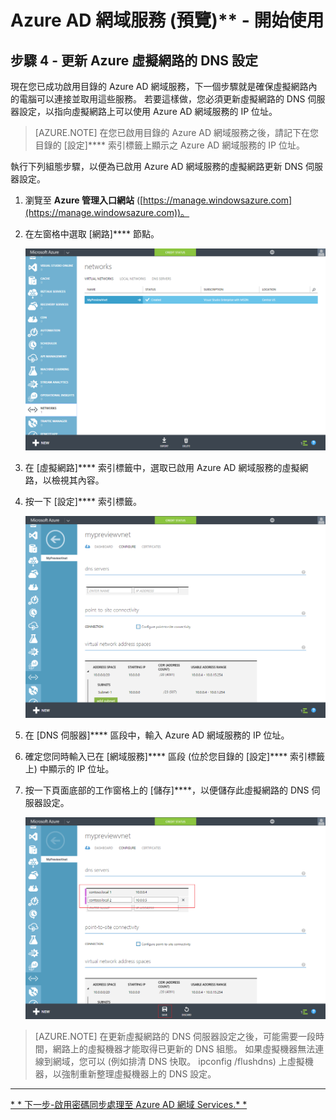 <properties
    pageTitle="Azure Active Directory 網域服務預覽：開始使用 | Microsoft Azure"
    description="開始使用 Azure Active Directory 網域服務"
    services="active-directory-ds"
    documentationCenter=""
    authors="mahesh-unnikrishnan"
    manager="udayh"
    editor="inhenk"/>

<tags
    ms.service="active-directory-ds"
    ms.workload="identity"
    ms.tgt_pltfrm="na"
    ms.devlang="na"
    ms.topic="article"
    ms.date="10/12/2015"
    ms.author="mahesh-unnikrishnan"/>


# Azure AD 網域服務 (預覽)** - 開始使用

## 步驟 4 - 更新 Azure 虛擬網路的 DNS 設定

現在您已成功啟用目錄的 Azure AD 網域服務，下一個步驟就是確保虛擬網路內的電腦可以連接並取用這些服務。 若要這樣做，您必須更新虛擬網路的 DNS 伺服器設定，以指向虛擬網路上可以使用 Azure AD 網域服務的 IP 位址。
> [AZURE.NOTE] 在您已啟用目錄的 Azure AD 網域服務之後，請記下在您目錄的 [設定]**** 索引標籤上顯示之 Azure AD 網域服務的 IP 位址。

執行下列組態步驟，以便為已啟用 Azure AD 網域服務的虛擬網路更新 DNS 伺服器設定。

1. 瀏覽至 **Azure 管理入口網站** ([https://manage.windowsazure.com](https://manage.windowsazure.com))。
2. 在左窗格中選取 [網路]**** 節點。

    ![虛擬網路節點](./media/active-directory-domain-services-getting-started/virtual-network-select.png)

3. 在 [虛擬網路]**** 索引標籤中，選取已啟用 Azure AD 網域服務的虛擬網路，以檢視其內容。
4. 按一下 [設定]**** 索引標籤。

    ![虛擬網路節點](./media/active-directory-domain-services-getting-started/virtual-network-configure-tab.png)

5. 在 [DNS 伺服器]**** 區段中，輸入 Azure AD 網域服務的 IP 位址。
6. 確定您同時輸入已在 [網域服務]**** 區段 (位於您目錄的 [設定]**** 索引標籤上) 中顯示的 IP 位址。
7. 按一下頁面底部的工作窗格上的 [儲存]****，以便儲存此虛擬網路的 DNS 伺服器設定。

   ![更新虛擬網路的 DNS 伺服器設定。](./media/active-directory-domain-services-getting-started/update-dns.png)

> [AZURE.NOTE] 在更新虛擬網路的 DNS 伺服器設定之後，可能需要一段時間，網路上的虛擬機器才能取得已更新的 DNS 組態。 如果虛擬機器無法連線到網域，您可以 (例如排清 DNS 快取。 ipconfig /flushdns) 上虛擬機器，以強制重新整理虛擬機器上的 DNS 設定。

---

[* * 下一步-啟用密碼同步處理至 Azure AD 網域 Services.* *](active-directory-ds-getting-started-password-sync.md)





